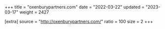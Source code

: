 +++
title = "oxenburypartners.com"
date = "2022-03-22"
updated = "2023-03-17"
weight = 2427

[extra]
source = "http://oxenburypartners.com/"
ratio = 100
size = 2
+++
